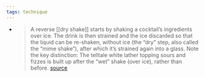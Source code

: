 ```yaml
---
tags: technique
---
```


-
  > A reverse [[dry shake]] starts by shaking a cocktail’s ingredients over ice. The drink is then strained and the ice discarded so that the liquid can be re-shaken, without ice (the “dry” step, also called the “mime shake”), after which it’s strained again into a glass. Note the key distinction: The telltale white lather topping sours and fizzes is built up after the “wet” shake (over ice), rather than before.
  [source](https://punchdrink.com/articles/how-to-make-egg-white-cocktail-reverse-dry-shake-flip/)
